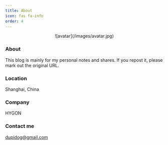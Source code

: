 ```yaml
---
title: About
icon: fas fa-info
order: 4
---
```


<center>![avatar](/images/avatar.jpg)</center>

### About

This blog is mainly for my personal notes and shares. If you repost it, please mark out the original URL.

### Location

Shanghai, China

### Company

HYGON

### Contact me

[dupidog@gmail.com](mailto:dupidog@gmail.com)
